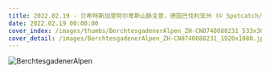 ```yaml
---
title: 2022.02.19 - 贝希特斯加登阿尔卑斯山脉全景，德国巴伐利亚州 (© Spotcatch/Westend61/Offset)
date: 2022.02.19 00:00:00
cover_index: /images/thumbs/BerchtesgadenerAlpen_ZH-CN0740088231_533x300.jpg
cover_detail: /images/BerchtesgadenerAlpen_ZH-CN0740088231_1920x1080.jpg
---
```


![BerchtesgadenerAlpen](/images/BerchtesgadenerAlpen_ZH-CN0740088231_1920x1080.jpg)
